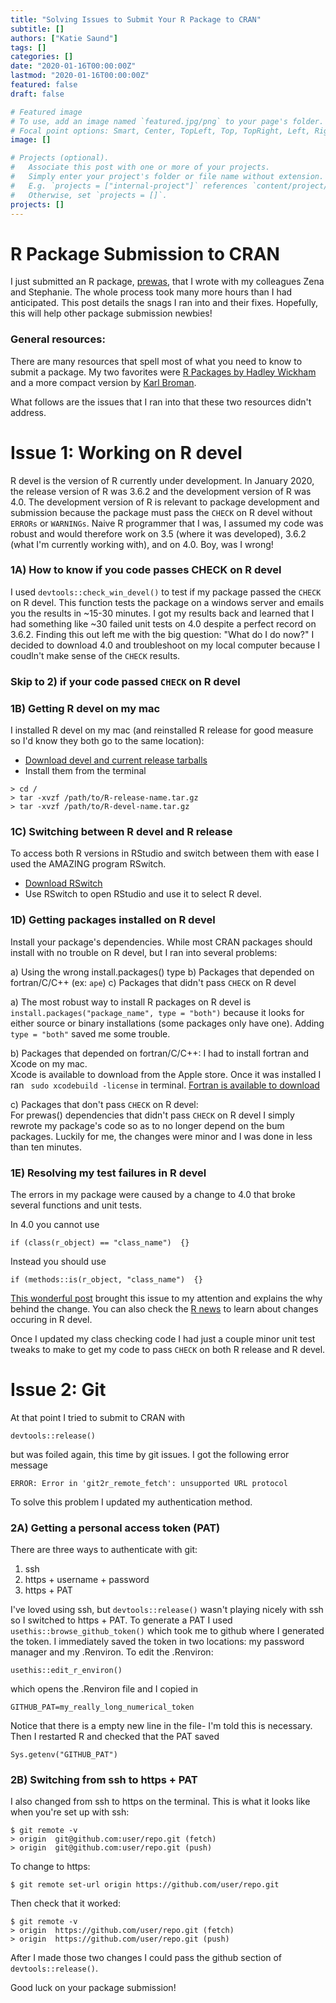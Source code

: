 ```yaml
---
title: "Solving Issues to Submit Your R Package to CRAN"
subtitle: []
authors: ["Katie Saund"]
tags: []
categories: []
date: "2020-01-16T00:00:00Z"
lastmod: "2020-01-16T00:00:00Z"
featured: false
draft: false

# Featured image
# To use, add an image named `featured.jpg/png` to your page's folder.
# Focal point options: Smart, Center, TopLeft, Top, TopRight, Left, Right, BottomLeft, Bottom, BottomRight
image: []

# Projects (optional).
#   Associate this post with one or more of your projects.
#   Simply enter your project's folder or file name without extension.
#   E.g. `projects = ["internal-project"]` references `content/project/deep-learning/index.md`.
#   Otherwise, set `projects = []`.
projects: []
---
```


# R Package Submission to CRAN
I just submitted an R package, [prewas](https://github.com/Snitkin-Lab-Umich/prewas), that I wrote with my colleagues Zena and Stephanie. The whole process took many more hours than I had anticipated. This post details the snags I ran into and their fixes. Hopefully, this will help other package submission newbies!  

### General resources:
There are many resources that spell most of what you need to know to submit a package. My two favorites were [R Packages by Hadley Wickham](http://r-pkgs.had.co.nz/release.html#release-check) and a more compact version by [Karl Broman](https://kbroman.org/pkg_primer/pages/cran.html).

What follows are the issues that I ran into that these two resources didn't address.

# Issue 1: Working on R devel
R devel is the version of R currently under development. In January 2020, the release version of R was 3.6.2 and the development version of R was 4.0. The development version of R is relevant to package development and submission because the package must pass the `CHECK` on R devel without `ERRORs` or `WARNINGs`. Naive R programmer that I was, I assumed my code was robust and would therefore work on 3.5 (where it was developed), 3.6.2 (what I'm currently working with), and on 4.0. Boy, was I wrong! 

### 1A) How to know if you code passes CHECK on R devel
I used `devtools::check_win_devel()` to test if my package passed the `CHECK` on R devel. This function tests the package on a windows server and emails you the results in ~15-30 minutes. I got my results back and learned that I had something like ~30 failed unit tests on 4.0 despite a perfect record on 3.6.2. Finding this out left me with the big question: "What do I do now?" I decided to download 4.0 and troubleshoot on my local computer because I coudln't make sense of the `CHECK` results.

### Skip to 2) if your code passed `CHECK` on R devel
### 1B) Getting R devel on my mac
I installed R devel on my mac (and reinstalled R release for good measure so I'd know they both go to the same location):

* [Download devel and current release tarballs](http://mac.r-project.org/)
* Install them from the terminal
```
> cd /
> tar -xvzf /path/to/R-release-name.tar.gz 
> tar -xvzf /path/to/R-devel-name.tar.gz
```

### 1C) Switching between R devel and R release
To access both R versions in RStudio and switch between them with ease I used the AMAZING program RSwitch.

* [Download RSwitch](https://rud.is/rswitch/)
* Use RSwitch to open RStudio and use it to select R devel. 

### 1D) Getting packages installed on R devel
Install your package's dependencies. While most CRAN packages should install with no trouble on R devel, but I ran into several problems: 

a) Using the wrong install.packages() type
b) Packages that depended on fortran/C/C++ (ex: `ape`)
c) Packages that didn't pass `CHECK` on R devel

a) The most robust way to install R packages on R devel is `install.packages("package_name", type = "both")` because it looks for either source or binary installations (some packages only have one). Adding `type = "both"` saved me some trouble.

b) Packages that depended on fortran/C/C++:
I had to install fortran and Xcode on my mac.   
Xcode is available to download from the Apple store. Once it was installed I ran ``` sudo xcodebuild -license``` in terminal. 
[Fortran is available to download](https://github.com/fxcoudert/gfortran-for-macOS/releases)


c) Packages that don't pass `CHECK` on R devel:  
For prewas() dependencies that didn't pass `CHECK` on R devel I simply rewrote my package's code so as to no longer depend on the bum packages. Luckily for me, the changes were minor and I was done in less than ten minutes.  

### 1E) Resolving my test failures in R devel 
The errors in my package were caused by a change to 4.0 that broke several functions and unit tests.

In 4.0 you cannot use
```
if (class(r_object) == "class_name")  {}
```
Instead you should use 
```
if (methods::is(r_object, "class_name")  {}
```
[This wonderful post](https://developer.r-project.org/Blog/public/2019/11/09/when-you-think-class.-think-again/index.html)  brought this issue to my attention and explains the why behind the change. You can also check the [R news](https://stat.ethz.ch/R-manual/R-devel/doc/html/NEWS.html) to learn about changes occuring in R devel. 

Once I updated my class checking code I had just a couple minor unit test tweaks to make to get my code to pass `CHECK` on both R release and R devel. 
# Issue 2: Git 
At that point I tried to submit to CRAN with 
``` 
devtools::release()
```
but was foiled again, this time by git issues. I got the following error message
```
ERROR: Error in 'git2r_remote_fetch': unsupported URL protocol
```
To solve this problem I updated my authentication method.
### 2A) Getting a personal access token (PAT)
There are three ways to authenticate with git: 

1. ssh  
2. https + username + password
3. https + PAT 

I've loved using ssh, but `devtools::release()` wasn't playing nicely with ssh so I switched to https + PAT. To generate a PAT I used 
```usethis::browse_github_token()```
which took me to github where I generated the token. I immediately saved the token in two locations: my password manager and my .Renviron. To edit the .Renviron: 
```
usethis::edit_r_environ()
``` 
which opens the .Renviron file and I copied in 
```
GITHUB_PAT=my_really_long_numerical_token

``` 
Notice that there is a empty new line in the file- I'm told this is necessary. Then I restarted R and checked that the PAT saved 
```
Sys.getenv("GITHUB_PAT")
``` 
### 2B) Switching from ssh to https + PAT
I also changed from ssh to https on the terminal. This is what it looks like when you're set up with ssh:
```
$ git remote -v
> origin  git@github.com:user/repo.git (fetch)
> origin  git@github.com:user/repo.git (push)
```
To change to https:
```
$ git remote set-url origin https://github.com/user/repo.git
```
Then check that it worked:
```
$ git remote -v
> origin  https://github.com/user/repo.git (fetch)
> origin  https://github.com/user/repo.git (push)
```
After I made those two changes I could pass the github section of `devtools::release()`. 

Good luck on your package submission!



